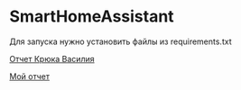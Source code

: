 # SmartHomeAssistant
Для запуска нужно установить файлы из requirements.txt

[Отчет Крюка Василия](https://docs.google.com/document/d/18u4ReE8WpkpxK4M4hOlAFZ-sQfSe-C9PTD8MogSK4I8/edit?usp=sharing)

[Мой отчет](https://docs.google.com/document/d/1xx6LYY_y7XT57ClegtF4rkOvNWSLmEX6/edit?usp=sharing&ouid=116892288105653580267&rtpof=true&sd=true)
